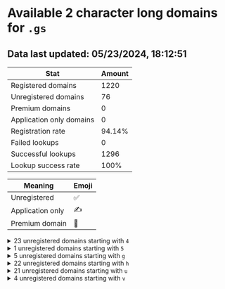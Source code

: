 # Available 2 character long domains for `.gs`

## Data last updated: 05/23/2024, 18:12:51

|Stat|Amount|
|--|--|
|Registered domains|1220|
|Unregistered domains|76|
|Premium domains|0|
|Application only domains|0|
|Registration rate|94.14%|
|Failed lookups|0|
|Successful lookups|1296|
|Lookup success rate|100%|


|Meaning|Emoji|
|--|--|
|Unregistered|:white_check_mark:|
|Application only|:writing_hand:|
|Premium domain|:gem:|

<details>
<summary>23 unregistered domains starting with <bold><code>4</code></bold></summary>

|Type|Domain|
|--|--|
|:white_check_mark:|`40.gs`|
|:white_check_mark:|`41.gs`|
|:white_check_mark:|`42.gs`|
|:white_check_mark:|`43.gs`|
|:white_check_mark:|`44.gs`|
|:white_check_mark:|`4i.gs`|
|:white_check_mark:|`4j.gs`|
|:white_check_mark:|`4k.gs`|
|:white_check_mark:|`4l.gs`|
|:white_check_mark:|`4m.gs`|
|:white_check_mark:|`4n.gs`|
|:white_check_mark:|`4o.gs`|
|:white_check_mark:|`4p.gs`|
|:white_check_mark:|`4q.gs`|
|:white_check_mark:|`4r.gs`|
|:white_check_mark:|`4s.gs`|
|:white_check_mark:|`4t.gs`|
|:white_check_mark:|`4u.gs`|
|:white_check_mark:|`4v.gs`|
|:white_check_mark:|`4w.gs`|
|:white_check_mark:|`4x.gs`|
|:white_check_mark:|`4y.gs`|
|:white_check_mark:|`4z.gs`|
</details>
<details>
<summary>1 unregistered domains starting with <bold><code>5</code></bold></summary>

|Type|Domain|
|--|--|
|:white_check_mark:|`5a.gs`|
</details>
<details>
<summary>5 unregistered domains starting with <bold><code>g</code></bold></summary>

|Type|Domain|
|--|--|
|:white_check_mark:|`g5.gs`|
|:white_check_mark:|`g6.gs`|
|:white_check_mark:|`g7.gs`|
|:white_check_mark:|`g8.gs`|
|:white_check_mark:|`g9.gs`|
</details>
<details>
<summary>22 unregistered domains starting with <bold><code>h</code></bold></summary>

|Type|Domain|
|--|--|
|:white_check_mark:|`h1.gs`|
|:white_check_mark:|`ha.gs`|
|:white_check_mark:|`hb.gs`|
|:white_check_mark:|`hc.gs`|
|:white_check_mark:|`hd.gs`|
|:white_check_mark:|`he.gs`|
|:white_check_mark:|`hf.gs`|
|:white_check_mark:|`hg.gs`|
|:white_check_mark:|`hh.gs`|
|:white_check_mark:|`hi.gs`|
|:white_check_mark:|`hj.gs`|
|:white_check_mark:|`hk.gs`|
|:white_check_mark:|`hl.gs`|
|:white_check_mark:|`hm.gs`|
|:white_check_mark:|`hn.gs`|
|:white_check_mark:|`ho.gs`|
|:white_check_mark:|`hp.gs`|
|:white_check_mark:|`hq.gs`|
|:white_check_mark:|`hr.gs`|
|:white_check_mark:|`hs.gs`|
|:white_check_mark:|`ht.gs`|
|:white_check_mark:|`hu.gs`|
</details>
<details>
<summary>21 unregistered domains starting with <bold><code>u</code></bold></summary>

|Type|Domain|
|--|--|
|:white_check_mark:|`u0.gs`|
|:white_check_mark:|`u1.gs`|
|:white_check_mark:|`u2.gs`|
|:white_check_mark:|`u3.gs`|
|:white_check_mark:|`u4.gs`|
|:white_check_mark:|`u5.gs`|
|:white_check_mark:|`u6.gs`|
|:white_check_mark:|`u7.gs`|
|:white_check_mark:|`u8.gs`|
|:white_check_mark:|`u9.gs`|
|:white_check_mark:|`up.gs`|
|:white_check_mark:|`uq.gs`|
|:white_check_mark:|`ur.gs`|
|:white_check_mark:|`us.gs`|
|:white_check_mark:|`ut.gs`|
|:white_check_mark:|`uu.gs`|
|:white_check_mark:|`uv.gs`|
|:white_check_mark:|`uw.gs`|
|:white_check_mark:|`ux.gs`|
|:white_check_mark:|`uy.gs`|
|:white_check_mark:|`uz.gs`|
</details>
<details>
<summary>4 unregistered domains starting with <bold><code>v</code></bold></summary>

|Type|Domain|
|--|--|
|:white_check_mark:|`va.gs`|
|:white_check_mark:|`vb.gs`|
|:white_check_mark:|`vc.gs`|
|:white_check_mark:|`vd.gs`|
</details>